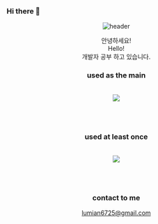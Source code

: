 ### Hi there 👋

<!--
**Lumia6634/Lumia6634** is a ✨ _special_ ✨ repository because its `README.md` (this file) appears on your GitHub profile.

Here are some ideas to get you started:

- 🔭 I’m currently working on ...
- 🌱 I’m currently learning ...
- 👯 I’m looking to collaborate on ...
- 🤔 I’m looking for help with ...
- 💬 Ask me about ...
- 📫 How to reach me: ...
- 😄 Pronouns: ...
- ⚡ Fun fact: ...
-->

<!--
https://velog.io/@somm/Github-readme-%EA%BE%B8%EB%AF%B8%EA%B8%B0 
참고 블로그
-->
<div align="center"> 

![header](https://capsule-render.vercel.app/api?type=rounded&color=gradient&text=%20Lumia6634%20&height=300&fontSize=100&textBg=true)

안녕하세요!  
Hello!  
개발자 공부 하고 있습니다.

### **used as the main**
 <br/>
<!-- python -->
</svg><img src="https://img.shields.io/badge/Python-F4FA58?style=flat-square&logo=python&logoColor=black"/>

 <br/> <br/> 

### **used at least once**
 <br/>
<img src="https://img.shields.io/badge/Arduino-0080FF?style=flat-square&logo=Arduino&logoColor=green"/>

 <br/> <br/>

 ### **contact to me**
 lumian6725@gmail.com